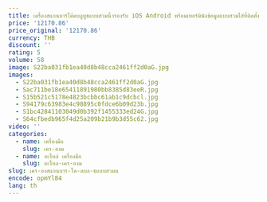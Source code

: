 ```yaml
---
title: เครื่องสแกนบาร์โค้ดบลูทูธแบบสวมนิ้วรองรับ iOS Android พร้อมเทอร์มินัลข้อมูลแบบสวมใส่ที่ติดตั้งบนแขน
price: '12170.86'
price_original: '12170.86'
currency: THB
discount: ''
rating: 5
volume: 58
image: S22ba031fb1ea40d8b48cca2461ff2d0aG.jpg
images:
  - S22ba031fb1ea40d8b48cca2461ff2d0aG.jpg
  - Sac711be18e65411891980bb8385d83eeR.jpg
  - S15b521c5178e4823bcbbc61ab1c9dcbcl.jpg
  - S94179c63983e4c98895c0fdce6b09d23b.jpg
  - S1bc42841103049d0b392f1455333ed24G.jpg
  - S64cfbedb965f4d25a209b21b9b3d55c62.jpg
video: ''
categories:
  - name: เครื่องมือ
    slug: เคร-องม
  - name: อะไหล่ เครื่องมือ
    slug: อะไหล-เคร-องม
slug: เคร-องสแกนบาร-โค-ดบล-ธแบบสวมน
encode: opmYl84
lang: th
---
```

  